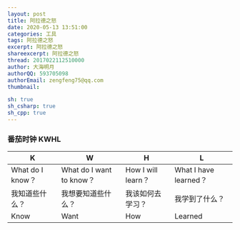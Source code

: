 ```yaml
---
layout: post
title: 阿拉德之怒
date: 2020-05-13 13:51:00
categories: 工具
tags: 阿拉德之怒
excerpt: 阿拉德之怒
shareexcerpt: 阿拉德之怒 
thread: 2017022112510000
author: 大海明月
authorQQ: 593705098
authorEmail: zengfeng75@qq.com
thumbnail:

sh: true
sh_csharp: true
sh_cpp: true
---
```


[思维导图+KWHL：快速学会新事物。]: https://topbook.cc/search/article?keywords=KWHL&selectedArticle=1778



### 番茄时钟 KWHL


| K                | W                        | H                  | L                     |
| ---------------- | ------------------------ | ------------------ | --------------------- |
| What do I know？ | What do I want to know？ | How I will learn？ | What I have learned？ |
| 我知道些什么？   | 我想要知道些什么？       | 我该如何去学习？   | 我学到了什么？        |
| Know             | Want                     | How                | Learned               |

